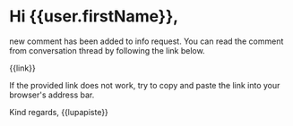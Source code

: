 # Hi {{user.firstName}},

new comment has been added to info request. You can read the comment from conversation thread by following the link below.

{{link}}

If the provided link does not work, try to copy and paste the link into your browser's address bar.

Kind regards,
{{lupapiste}}
